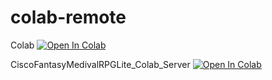 # colab-remote
Colab
[![Open In Colab](https://colab.research.google.com/assets/colab-badge.svg)](https://colab.research.google.com/github/Kimyobu/colab-remote/blob/main/colab.ipynb)

CiscoFantasyMedivalRPGLite_Colab_Server
[![Open In Colab](https://colab.research.google.com/assets/colab-badge.svg)](https://colab.research.google.com/github/Kimyobu/colab-remote/blob/main/CiscoFantasyLiteColabServer.ipynb)
